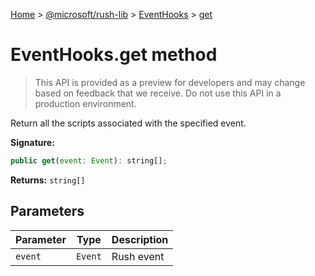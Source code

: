[Home](./index) &gt; [@microsoft/rush-lib](rush-lib.md) &gt; [EventHooks](rush-lib.eventhooks.md) &gt; [get](rush-lib.eventhooks.get.md)

# EventHooks.get method

> This API is provided as a preview for developers and may change based on feedback that we receive. Do not use this API in a production environment.

Return all the scripts associated with the specified event.

**Signature:**
```javascript
public get(event: Event): string[];
```
**Returns:** `string[]`

## Parameters

|  Parameter | Type | Description |
|  --- | --- | --- |
|  `event` | `Event` | Rush event |

